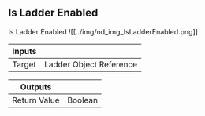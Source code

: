 ## Is Ladder Enabled
Is Ladder Enabled
![[../img/nd_img_IsLadderEnabled.png]]

|Inputs||
|--|--|
| Target | Ladder Object Reference |

|Outputs||
|--|--|
| Return Value | Boolean |
